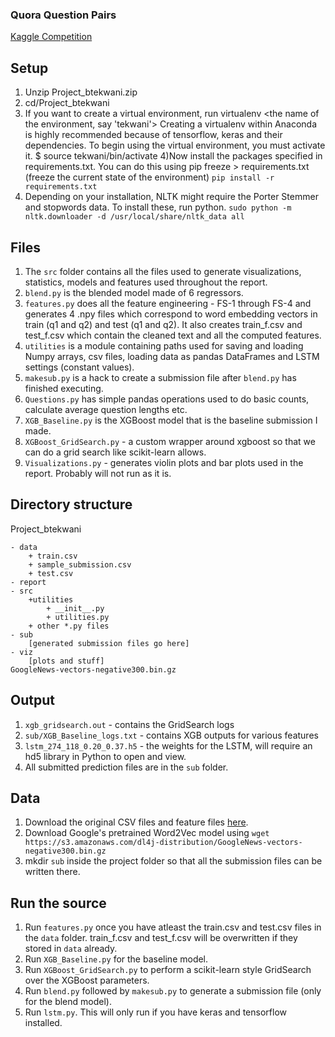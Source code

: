 ### Quora Question Pairs

[Kaggle Competition](https://www.kaggle.com/c/quora-question-pairs)

## Setup

1) Unzip Project_btekwani.zip
2) cd/Project_btekwani
3) If you want to create a virtual environment, run virtualenv <the name of the environment, say 'tekwani'>
   Creating a virtualenv within Anaconda is highly recommended because of tensorflow, keras and their dependencies.
   To begin using the virtual environment, you must activate it. $ source tekwani/bin/activate
4)Now install the packages specified in requirements.txt. You can do this using pip freeze > requirements.txt (freeze the current state of the environment)
    `pip install -r requirements.txt`
5) Depending on your installation, NLTK might require the Porter Stemmer and stopwords data. To install these, run python.
`sudo python -m nltk.downloader -d /usr/local/share/nltk_data all`


## Files

1) The `src` folder contains all the files used to generate visualizations, statistics, models and features used throughout the report.
2) `blend.py` is the blended model made of 6 regressors.
3) `features.py` does all the feature engineering - FS-1 through FS-4 and generates 4 .npy files which correspond to word embedding
vectors in train (q1 and q2) and test (q1 and q2). It also creates train_f.csv and test_f.csv which contain the cleaned text and
all the computed features.
4) `utilities` is a module containing paths used for saving and loading Numpy arrays, csv files, loading data as pandas DataFrames and
LSTM settings (constant values).
5) `makesub.py` is a hack to create a submission file after `blend.py` has finished executing.
6) `Questions.py` has simple pandas operations used to do basic counts, calculate average question lengths etc.
7) `XGB_Baseline.py` is the XGBoost model that is the baseline submission I made.
8) `XGBoost_GridSearch.py` - a custom wrapper around xgboost so that we can do a grid search like scikit-learn allows.
9) `Visualizations.py` - generates violin plots and bar plots used in the report. Probably will not run as it is.


## Directory structure

Project_btekwani

    - data
        + train.csv
        + sample_submission.csv
        + test.csv
    - report
    - src
        +utilities
            + __init__.py
            + utilities.py
        + other *.py files
    - sub
        [generated submission files go here]
    - viz
        [plots and stuff]
    GoogleNews-vectors-negative300.bin.gz


## Output
1) `xgb_gridsearch.out` - contains the GridSearch logs
2) `sub/XGB_Baseline_logs.txt` - contains XGB outputs for various features
3) `lstm_274_118_0.20_0.37.h5` - the weights for the LSTM, will require an hd5 library in Python to open and view.
4) All submitted prediction files are in the `sub` folder.


## Data

1. Download the original CSV files and feature files [here](https://drive.google.com/drive/folders/0B44mATPcQlDLbEtxbnpraGtmdjg?usp=sharing).
2. Download Google's pretrained Word2Vec model using
    `wget https://s3.amazonaws.com/dl4j-distribution/GoogleNews-vectors-negative300.bin.gz`
3. mkdir `sub` inside the project folder so that all the submission files can be written there. 

## Run the source

1. Run `features.py` once you have atleast the train.csv and test.csv files in the `data` folder. train_f.csv and test_f.csv will be overwritten if they stored in `data` already. 
2. Run `XGB_Baseline.py` for the baseline model.
3. Run `XGBoost_GridSearch.py` to perform a scikit-learn style GridSearch over the XGBoost parameters.
4. Run `blend.py` followed by `makesub.py` to generate a submission file (only for the blend model).
5. Run `lstm.py`. This will only run if you have keras and tensorflow installed. 


